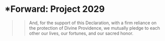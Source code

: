 # *Forward: Project 2029

>> And, for the support of this Declaration, with a firm
>> reliance on the protection of Divine Providence, we
>> mutually pledge to each other our lives, our
>> fortunes, and our sacred honor.



